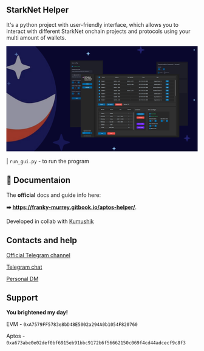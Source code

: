 ## StarkNet Helper

It's a python project with user-friendly interface, which allows you to interact with different StarkNet onchain projects and protocols using your multi amount of wallets.

![](gui/images/post.png)


| `run_gui.py` - to run the program



## 📘 Documentaion

The **official** docs and guide info here:

**➡️ https://franky-murrey.gitbook.io/aptos-helper/**.

Developed in collab with [Kumushik](https://github.com/preposition17)

## Contacts and help

[Official Telegram channel](https://t.me/frank_murrey)

[Telegram chat](https://t.me/+e0uxgVUZPHo4Mzcy)

[Personal DM](https://t.me/shnubjack)

## Support

**You brightened my day!**

EVM - `0xA7579FF5783e8bD48E5002a294A0b1054F820760`

Aptos - `0xa673abe0e02def0bf6915eb91bbc9172b6f56662150c069f4cd44adcecf9c8f3`
